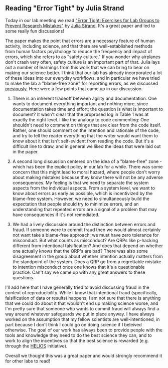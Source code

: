 ## Reading "Error Tight" by Julia Strand

Today in our lab meeting we read ["Error Tight: Exercises for Lab Groups to Prevent Research Mistakes"](https://psyarxiv.com/rsn5y/) by [Julia Strand](https://mastodon.online/@juliafstrand).  It's a great paper and led to some really fun discussions! 

The paper makes the point that errors are a necessary feature of human activity, including science, and that there are well-established methods from human factors psychology to reduce the frequency and impact of errors, which she refers to as "safety culture."  If you wonder why airplanes don't crash very often, safety culture is an important part of that.  Julia lays out a number of learnings from this work that we can bring to bear on making our science better.  I think that our lab has already incorporated a lot of these ideas into our everyday workflows, and in particular we have tried to make the lab a "blame-free zone" for reporting errors, as we discussed [previously](https://reproducibility.stanford.edu/coding-error-postmortem/).  Here were a few points that came up in our discussion.

1) There is an inherent tradeoff between agility and documentation.  One wants to document everything important and nothing more, since documentation takes time and effort; the question is what is important to document?  It wasn't clear that the proprosed log in Table 1 was at exactly the right level.  I like the analogy to code commenting: One shouldn't need to comment on things that are clear from the code itself.  Rather, one should comment on the intention and rationale of the code, and try to tell the reader everything that the writer would want them to know about it that isn't self-evident from reading the code.  But it's a difficult line to draw, and in general we liked the ideas that were laid out in the paper.

2) A second long discussion centered on the idea of a "blame-free" zone - which has been the explicit policy in our lab for a while.  There was some concern that this might lead to moral hazard, where people don't worry about making mistakes because they know there will not be any adverse consequences.  My feeling is that we need to separate the system aspects from the individual aspects.  From a system level, we want to know about errors as early as possible, which is incentivized by the blame-free system.  However, we need to simultaneously build the expectation that people should try to minimize errors, and an understanding that repeated errors are a signal of a problem that may have consequences if it's not remediated.

3) We had a lively discussion around the distinction between errors and fraud.  If someone were to commit fraud then we would almost certainly not want take a blame-free approach: we must have zero tolerance for misconduct.  But what counts as misconduct?  Are QRPs like p-hacking different from intentional falsification?  And does that depend on whether one actually knows that the QRP's are bad?  There was also some disagreement in the group about whether intention actually matters from the standpoint of the system.   Does a QRP go from a regrettable mistake to intention misconduct once one knows that it's a questionable practice.  Can't say we came up with any great answers to these questions.

I'll add here that I have generally tried to avoid discussing fraud in the context of reproducibility.  While I know that intentional fraud (specifically, falsification of data or results) happens, I am not sure that there is anything that we could do about it that wouldn't end up making science worse, and I'm pretty sure that someone who wants to commit fraud will always find a way around whatever safeguards we put in place anyway.  I have always worked on the assumption that my fellow scientists are well-intentioned, in part because I don't think I could go on doing science if I beleived otherwise.  The goal of our work has always been to provide people with the tools and knowledge they need to do the best science they can, and to work to align the incentives so that the best science is rewarded (e.g. through the [HELIOS](https://www.heliosopen.org/) initiative).

Overall we thought this was a great paper and would strongly recommend it for other labs to read!
